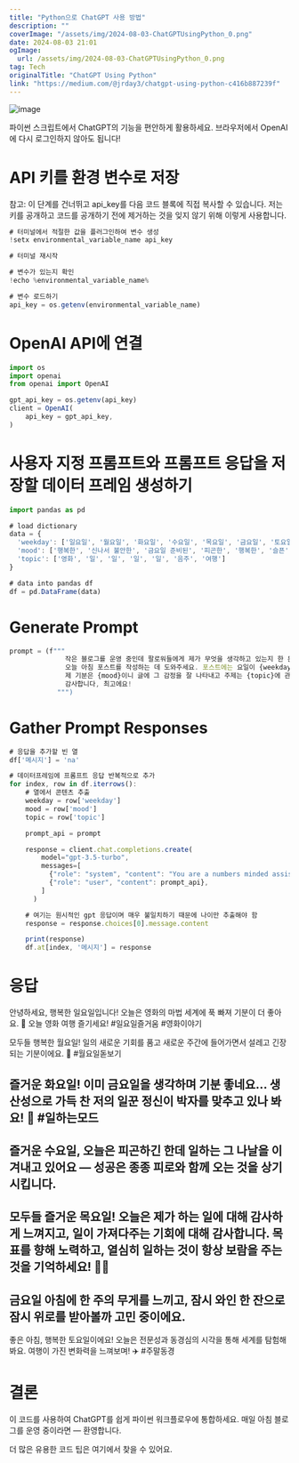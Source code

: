 ```yaml
---
title: "Python으로 ChatGPT 사용 방법"
description: ""
coverImage: "/assets/img/2024-08-03-ChatGPTUsingPython_0.png"
date: 2024-08-03 21:01
ogImage: 
  url: /assets/img/2024-08-03-ChatGPTUsingPython_0.png
tag: Tech
originalTitle: "ChatGPT Using Python"
link: "https://medium.com/@jrday3/chatgpt-using-python-c416b887239f"
---
```



![image](/assets/img/2024-08-03-ChatGPTUsingPython_0.png)

파이썬 스크립트에서 ChatGPT의 기능을 편안하게 활용하세요. 브라우저에서 OpenAI에 다시 로그인하지 않아도 됩니다!

# API 키를 환경 변수로 저장

참고: 이 단계를 건너뛰고 api_key를 다음 코드 블록에 직접 복사할 수 있습니다. 저는 키를 공개하고 코드를 공개하기 전에 제거하는 것을 잊지 않기 위해 이렇게 사용합니다.

<div class="content-ad"></div>

```js
# 터미널에서 적절한 값을 플러그인하여 변수 생성
!setx environmental_variable_name api_key

# 터미널 재시작

# 변수가 있는지 확인
!echo %environmental_variable_name%

# 변수 로드하기
api_key = os.getenv(environmental_variable_name)
```

# OpenAI API에 연결

```js
import os
import openai
from openai import OpenAI

gpt_api_key = os.getenv(api_key)
client = OpenAI(
    api_key = gpt_api_key,
)
```

# 사용자 지정 프롬프트와 프롬프트 응답을 저장할 데이터 프레임 생성하기

<div class="content-ad"></div>


```js
import pandas as pd

# load dictionary
data = {
  'weekday': ['일요일', '월요일', '화요일', '수요일', '목요일', '금요일', '토요일'],
  'mood': ['행복한', '신나서 불안한', '금요일 준비된', '피곤한', '행복한', '슬픈', '전문적인'],
  'topic': ['영화', '일', '일', '일', '일', '음주', '여행']
}

# data into pandas df
df = pd.DataFrame(data)
```

# Generate Prompt

```js
prompt = (f"""
              작은 블로그를 운영 중인데 팔로워들에게 제가 무엇을 생각하고 있는지 한 문장 메시지를 게시합니다.
              오늘 아침 포스트를 작성하는 데 도와주세요. 포스트에는 요일이 {weekday}인 것을 포함해주세요.
              제 기분은 {mood}이니 글에 그 감정을 잘 나타내고 주제는 {topic}에 관한 것으로 해주세요.
              감사합니다, 최고에요!
            """)
```

# Gather Prompt Responses


<div class="content-ad"></div>

```js
# 응답을 추가할 빈 열
df['메시지'] = 'na'

# 데이터프레임에 프롬프트 응답 반복적으로 추가
for index, row in df.iterrows():
    # 열에서 콘텐츠 추출
    weekday = row['weekday']
    mood = row['mood']
    topic = row['topic']

    prompt_api = prompt

    response = client.chat.completions.create(
        model="gpt-3.5-turbo",
        messages=[
          {"role": "system", "content": "You are a numbers minded assistant"},
          {"role": "user", "content": prompt_api},
        ]
      )

    # 여기는 원시적인 gpt 응답이며 매우 불일치하기 때문에 나이만 추출해야 함
    response = response.choices[0].message.content

    print(response)
    df.at[index, '메시지'] = response
```

# 응답

안녕하세요, 행복한 일요일입니다! 오늘은 영화의 마법 세계에 푹 빠져 기분이 더 좋아요. 🎥 오늘 영화 여행 즐기세요! #일요일즐거움 #영화이야기

모두들 행복한 월요일! 일의 새로운 기회를 품고 새로운 주간에 들어가면서 설레고 긴장되는 기분이에요. 💼 #월요일돋보기


<div class="content-ad"></div>

## 즐거운 화요일! 이미 금요일을 생각하며 기분 좋네요... 생산성으로 가득 찬 저의 일꾼 정신이 박자를 맞추고 있나 봐요! 💼 #일하는모드

## 즐거운 수요일, 오늘은 피곤하긴 한데 일하는 그 나날을 이겨내고 있어요 — 성공은 종종 피로와 함께 오는 것을 상기시킵니다.

## 모두들 즐거운 목요일! 오늘은 제가 하는 일에 대해 감사하게 느껴지고, 일이 가져다주는 기회에 대해 감사합니다. 목표를 향해 노력하고, 열심히 일하는 것이 항상 보람을 주는 것을 기억하세요! 💼✨

## 금요일 아침에 한 주의 무게를 느끼고, 잠시 와인 한 잔으로 잠시 위로를 받아볼까 고민 중이에요.

<div class="content-ad"></div>

좋은 아침, 행복한 토요일이에요! 오늘은 전문성과 동경심의 시각을 통해 세계를 탐험해봐요. 여행이 가진 변화력을 느껴보며! ✈️ #주말동경

# 결론

이 코드를 사용하여 ChatGPT를 쉽게 파이썬 워크플로우에 통합하세요. 매일 아침 블로그를 운영 중이라면 — 환영합니다.

더 많은 유용한 코드 팁은 여기에서 찾을 수 있어요.